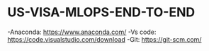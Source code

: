 # US-VISA-MLOPS-END-TO-END

-Anaconda: https://www.anaconda.com/
-Vs code: https://code.visualstudio.com/download
-Git: https://git-scm.com/
